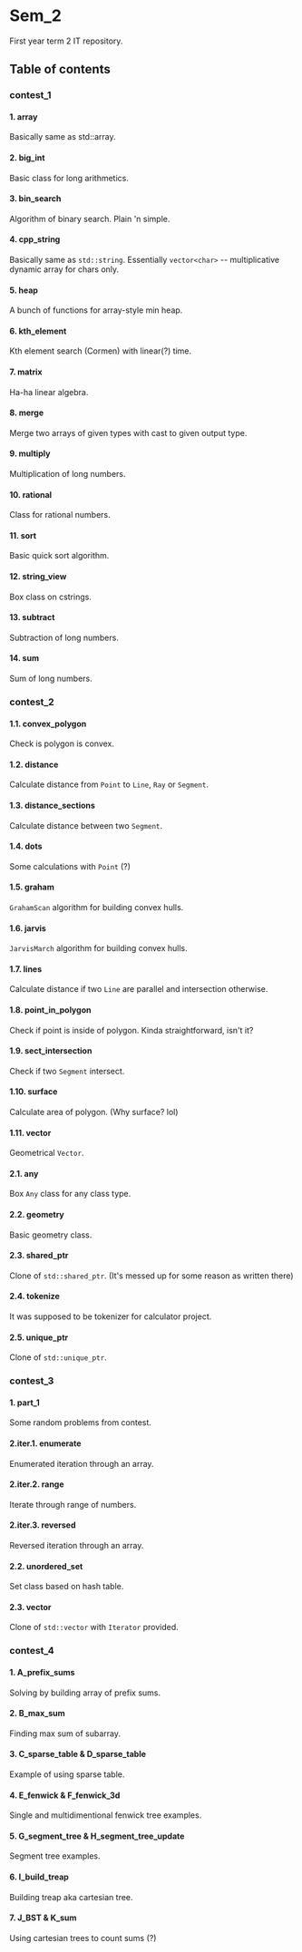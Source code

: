 # Sem_2

First year term 2 IT repository.

## Table of contents


### contest_1

#### 1. array

Basically same as std::array.

#### 2. big_int

Basic class for long arithmetics.

#### 3. bin_search

Algorithm of binary search. Plain 'n simple.

#### 4. cpp_string

Basically same as `std::string`. Essentially `vector<char>` -- multiplicative dynamic array for chars only.

#### 5. heap

A bunch of functions for array-style min heap.

#### 6. kth_element

Kth element search (Cormen) with linear(?) time.

#### 7. matrix

Ha-ha linear algebra.

#### 8. merge

Merge two arrays of given types with cast to given output type.

#### 9. multiply

Multiplication of long numbers.

#### 10. rational

Class for rational numbers.

#### 11. sort

Basic quick sort algorithm.

#### 12. string_view

Box class on cstrings.

#### 13. subtract

Subtraction of long numbers.

#### 14. sum

Sum of long numbers.


### contest_2

#### 1.1. convex_polygon

Check is polygon is convex.

#### 1.2. distance

Calculate distance from `Point` to `Line`, `Ray` or `Segment`.

#### 1.3. distance_sections

Calculate distance between two `Segment`.

#### 1.4. dots

Some calculations with `Point` (?)

#### 1.5. graham

`GrahamScan` algorithm for building convex hulls.

#### 1.6. jarvis

`JarvisMarch` algorithm for building convex hulls.

#### 1.7. lines

Calculate distance if two `Line` are parallel and intersection otherwise.

#### 1.8. point_in_polygon

Check if point is inside of polygon. Kinda straightforward, isn't it?

#### 1.9. sect_intersection

Check if two `Segment` intersect.

#### 1.10. surface

Calculate area of polygon. (Why surface? lol)

#### 1.11. vector

Geometrical `Vector`.

#### 2.1. any

Box `Any` class for any class type.

#### 2.2. geometry

Basic geometry class.

#### 2.3. shared_ptr

Clone of `std::shared_ptr`. (It's messed up for some reason as written there)

#### 2.4. tokenize

It was supposed to be tokenizer for calculator project.

#### 2.5. unique_ptr

Clone of `std::unique_ptr`.


### contest_3

#### 1. part_1

Some random problems from contest.

#### 2.iter.1. enumerate

Enumerated iteration through an array.

#### 2.iter.2. range

Iterate through range of numbers.

#### 2.iter.3. reversed

Reversed iteration through an array.

#### 2.2. unordered_set

Set class based on hash table.

#### 2.3. vector

Clone of `std::vector` with `Iterator` provided.


### contest_4

#### 1. A_prefix_sums

Solving by building array of prefix sums.

#### 2. B_max_sum

Finding max sum of subarray.

#### 3. C_sparse_table & D_sparse_table

Example of using sparse table.

#### 4. E_fenwick & F_fenwick_3d

Single and multidimentional fenwick tree examples.

#### 5. G_segment_tree & H_segment_tree_update

Segment tree examples.

#### 6. I_build_treap

Building treap aka cartesian tree.

#### 7. J_BST & K_sum

Using cartesian trees to count sums (?)
